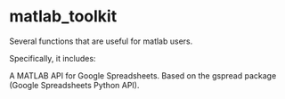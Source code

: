 matlab_toolkit
==============

Several functions that are useful for matlab users. 

Specifically, it includes: 

A MATLAB API for Google Spreadsheets. Based on the gspread package (Google Spreadsheets Python API). 



